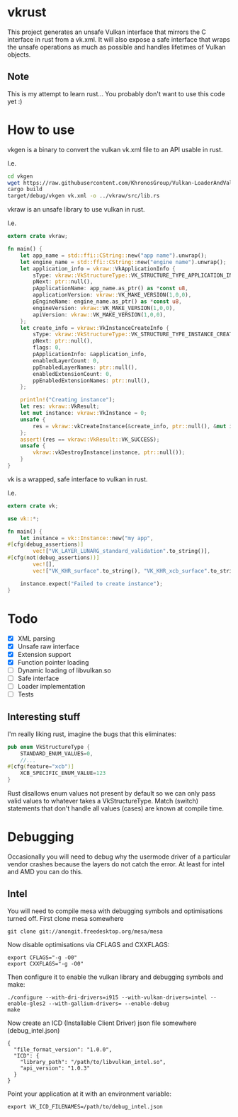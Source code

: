# vkrust

This project generates an unsafe Vulkan interface that mirrors the C interface in rust from a vk.xml. It will also expose a safe interface that wraps the unsafe operations as much as possible and handles lifetimes of Vulkan objects.

## Note

This is my attempt to learn rust... You probably don't want to use this code yet :)

# How to use

vkgen is a binary to convert the vulkan vk.xml file to an API usable in rust.

I.e.
```bash
cd vkgen
wget https://raw.githubusercontent.com/KhronosGroup/Vulkan-LoaderAndValidationLayers/master/scripts/vk.xml
cargo build
target/debug/vkgen vk.xml -o ../vkraw/src/lib.rs
```

vkraw is an unsafe library to use vulkan in rust.

I.e.
```rust
extern crate vkraw;

fn main() {
	let app_name = std::ffi::CString::new("app name").unwrap();
	let engine_name = std::ffi::CString::new("engine name").unwrap();
	let application_info = vkraw::VkApplicationInfo {
		sType: vkraw::VkStructureType::VK_STRUCTURE_TYPE_APPLICATION_INFO,
		pNext: ptr::null(),
		pApplicationName: app_name.as_ptr() as *const u8,
		applicationVersion: vkraw::VK_MAKE_VERSION(1,0,0),
		pEngineName: engine_name.as_ptr() as *const u8,
		engineVersion: vkraw::VK_MAKE_VERSION(1,0,0),
		apiVersion: vkraw::VK_MAKE_VERSION(1,0,0),
	};
	let create_info = vkraw::VkInstanceCreateInfo {
		sType: vkraw::VkStructureType::VK_STRUCTURE_TYPE_INSTANCE_CREATE_INFO,
		pNext: ptr::null(),
		flags: 0,
		pApplicationInfo: &application_info,
		enabledLayerCount: 0,
		ppEnabledLayerNames: ptr::null(),
		enabledExtensionCount: 0,
		ppEnabledExtensionNames: ptr::null(),
	};

	println!("Creating instance");
	let res: vkraw::VkResult;
	let mut instance: vkraw::VkInstance = 0;
	unsafe {
		res = vkraw::vkCreateInstance(&create_info, ptr::null(), &mut instance);
	};
	assert!(res == vkraw::VkResult::VK_SUCCESS);
	unsafe {
		vkraw::vkDestroyInstance(instance, ptr::null());
	}
}
```

vk is a wrapped, safe interface to vulkan in rust.

I.e.
```rust
extern crate vk;

use vk::*;

fn main() {
	let instance = vk::Instance::new("my app",
#[cfg(debug_assertions)]
		vec!["VK_LAYER_LUNARG_standard_validation".to_string()],
#[cfg(not(debug_assertions))]
		vec![],
		vec!["VK_KHR_surface".to_string(), "VK_KHR_xcb_surface".to_string()]);

	instance.expect("Failed to create instance");
}
```

# Todo

- [x] XML parsing
- [x] Unsafe raw interface
- [x] Extension support
- [x] Function pointer loading
- [ ] Dynamic loading of libvulkan.so
- [ ] Safe interface
- [ ] Loader implementation
- [ ] Tests

## Interesting stuff

I'm really liking rust, imagine the bugs that this eliminates:
```rust
pub enum VkStructureType {
	STANDARD_ENUM_VALUES=0,
	//...
#[cfg(feature="xcb")]
	XCB_SPECIFIC_ENUM_VALUE=123
}
```
Rust disallows enum values not present by default so we can only pass valid values to whatever takes a VkStructureType.
Match (switch) statements that don't handle all values (cases) are known at compile time.

# Debugging

Occasionally you will need to debug why the usermode driver of a particular vendor crashes because the layers do not catch the error. At least for intel and AMD you can do this.

## Intel

You will need to compile mesa with debugging symbols and optimisations turned off. First clone mesa somewhere

    git clone git://anongit.freedesktop.org/mesa/mesa
Now disable optimisations via CFLAGS and CXXFLAGS:

    export CFLAGS="-g -O0"
    export CXXFLAGS="-g -O0"
Then configure it to enable the vulkan library and debugging symbols and make:

    ./configure --with-dri-drivers=i915 --with-vulkan-drivers=intel --enable-gles2 --with-gallium-drivers= --enable-debug
	make
Now create an ICD (Installable Client Driver) json file somewhere (debug_intel.json)

    {
      "file_format_version": "1.0.0",
      "ICD": {
        "library_path": "/path/to/libvulkan_intel.so",
        "api_version": "1.0.3"
      }
    }
Point your application at it with an environment variable:

	export VK_ICD_FILENAMES=/path/to/debug_intel.json
